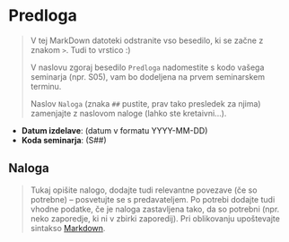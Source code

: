 # Predloga

> V tej MarkDown datoteki odstranite vso besedilo, ki se začne z znakom `>`. Tudi to vrstico :)
> 
> V naslovu zgoraj besedilo `Predloga` nadomestite s kodo vašega seminarja (npr. S05), vam bo dodeljena na prvem seminarskem terminu.
>
> Naslov `Naloga` (znaka `##` pustite, prav tako presledek za njima) zamenjajte z naslovom naloge (lahko ste kretaivni...).

- **Datum izdelave**: (datum v formatu YYYY-MM-DD)
- **Koda seminarja**: (S##)

## Naloga

> Tukaj opišite nalogo, dodajte tudi relevantne povezave (če so potrebne) – posvetujte se s predavateljem. Po potrebi dodajte tudi vhodne podatke, če je naloga zastavljena tako, da so potrebni (npr. neko zaporedje, ki ni v zbirki zaporedij). Pri oblikovanju upoštevajte sintakso [Markdown](../../priloge/markdown.md).